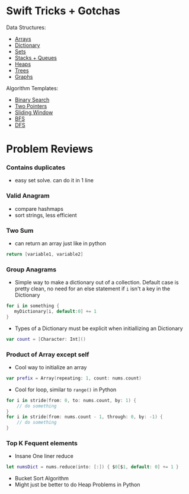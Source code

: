# Swift Tricks + Gotchas

Data Structures:
- [Arrays](../notes/Arrays.md)
- [Dictionary](../notes/Dictionary.md)
- [Sets](../notes/Sets.md)
- [Stacks + Queues](../notes/Stacks+Queues.md)
- [Heaps](../notes/Heaps.md)
- [Trees](../notes/Trees.md)
- [Graphs](../notes/Graphs.md)

Algorithm Templates:
- [Binary Search](../notes/AlgoTemplates/BinarySearch.md)
- [Two Pointers](../notes/AlgoTemplates/TwoPointerAlgos.md)
- [Sliding Window](../notes/AlgoTemplates/SlidingWindow.md)
- [BFS](../notes/AlgoTemplates/BFS.md)
- [DFS](../notes/AlgoTemplates/DFS.md)

# Problem Reviews
### Contains duplicates
- easy set solve. can do it in 1 line

### Valid Anagram
- compare hashmaps
- sort strings, less efficient

### Two Sum
- can return an array just like in python
```swift
return [variable1, variable2]
```

### Group Anagrams
- Simple way to make a dictionary out of a collection. Default case is pretty clean, no need for an else statement if `i` isn't a key in the Dictionary
```swift
for i in something {
   myDictionary[i, default:0] += 1
}
```
- Types of a Dictionary must be explicit when initiallizing an Dictionary
```swift
var count = [Character: Int]()
```

### Product of Array except self
- Cool way to initialize an array
```swift
var prefix = Array(repeating: 1, count: nums.count)
```
- Cool for loop, similar to `range()` in Python
```swift
for i in stride(from: 0, to: nums.count, by: 1) {
    // do something
}
for i in stride(from: nums.count - 1, through: 0, by: -1) {
    // do something
}
```

### Top K Fequent elements
- Insane One liner reduce
```swift
let numsDict = nums.reduce(into: [:]) { $0[$1, default: 0] += 1 }
```
- Bucket Sort Algorithm
- Might just be better to do Heap Problems in Python

